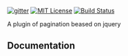 [![gitter][gitter-image]][gitter-url]
[![MIT License][license-image]][license-url]
[![Build Status][travis-image]][travis-url]

A plugin of pagination beased on jquery

## Documentation

[gitter-image]: https://badges.gitter.im/Join%20Chat.svg
[gitter-url]: https://gitter.im/Lion-Js?utm_source=share-link&utm_medium=link&utm_campaign=share-link
[travis-image]: https://travis-ci.org/Lion-Js/lion-pagination.svg?branch=master
[travis-url]: https://travis-ci.org/Lion-Js/lion-pagination
[license-image]: http://img.shields.io/badge/license-MIT-blue.svg?style=flat
[license-url]: LICENSE
